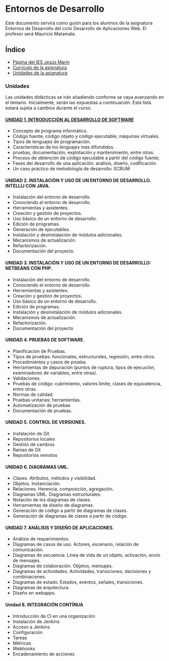 # Entornos de Desarrollo

Este documento servirá como guión para los alumnos de la asignatura Entornos de Desarrollo del ciclo Desarrollo de Aplicaciones Web. El profesor será Mauricio Matamala.

## Índice

- [Página del IES Jesús Marín](https://politecnicomalaga.com/)
- [Currículo de la asignatura](docs/curriculo.md)
- [Unidades de la asignatura](#unidades) 

### Unidades

Las unidades didácticas se irán añadiendo conforme se vaya avanzando en el temario. Inicialmente, serán las expuestas a continuación. Esta lista estará sujeta a cambios durante el curso.

#### [UNIDAD 1. INTRODUCCIÓN AL DESARROLLO DE SOFTWARE](http://politecnico-ed.es/ED/)

- Concepto de programa informático. 
- Código fuente, código objeto y código ejecutable; máquinas virtuales. 
- Tipos de lenguajes de programación. 
- Características de los lenguajes más difundidos. 
- pruebas, documentación, explotación y mantenimiento, entre otras. 
- Proceso de obtención de código ejecutable a partir del código fuente; 
- Fases del desarrollo de una aplicación: análisis, diseño, codificación.
- Un caso práctico de metodología de desarrollo: SCRUM

#### UNIDAD 2. INSTALACIÓN Y USO DE UN ENTORNO DE DESARROLLO. INTELLIJ CON JAVA.

- Instalación del entorno de desarrollo. 
- Conociendo el entorno de desarrollo. 
- Herramientas y asistentes. 
- Creación y gestión de proyectos.
- Uso básico de un entorno de desarrollo. 
- Edición de programas. 
- Generación de ejecutables. 
- Instalación y desinstalación de módulos adicionales. 
- Mecanismos de actualización. 
- Refactorización.
- Documentación del proyecto.

#### UNIDAD 3. INSTALACIÓN Y USO DE UN ENTORNO DE DESARROLLO: NETBEANS CON PHP.

- Instalación del entorno de desarrollo. 
- Conociendo el entorno de desarrollo. 
- Herramientas y asistentes. 
- Creación y gestión de proyectos.
- Uso básico de un entorno de desarrollo. 
- Edición de programas. 
- Instalación y desinstalación de módulos adicionales. 
- Mecanismos de actualización. 
- Refactorización.
- Documentación del proyecto

#### UNIDAD 4. PRUEBAS DE SOFTWARE. 
- Planificación de Pruebas. 
- Tipos de pruebas: funcionales, estructurales, regresión, entre otros. 
- Procedimientos y casos de prueba. 
- Herramientas de depuración (puntos de ruptura, tipos de ejecución, examinadores de variables, entre otras). 
- Validaciones. 
- Pruebas de código: cubrimiento, valores límite, clases de equivalencia,  entre otras. 
- Normas de calidad. 
- Pruebas unitarias; herramientas. 
- Automatización de pruebas 
- Documentación de pruebas. 

#### UNIDAD 5. CONTROL DE VERSIONES.

- Instalación de Git
- Repositorios locales
- Gestión de cambios
- Ramas de Git
- Repositorios remotos

#### UNIDAD 6.  DIAGRAMAS UML.

- Clases. Atributos, métodos y visibilidad. 
- Objetos. Instanciación. 
- Relaciones. Herencia, composición, agregación. 
- Diagramas UML. Diagramas estructurales. 
- Notación de los diagramas de clases. 
- Herramientas de diseño de diagramas. 
- Generación de código a partir de diagramas de clases. 
- Generación de diagramas de clases a partir de código. 
    
#### UNIDAD 7. ANÁLISIS Y DISEÑO DE APLICACIONES.

 - Análisis de requerimientos.
 - Diagramas de casos de uso. Actores, escenario, relación de comunicación. 
 - Diagramas de secuencia. Línea de vida de un objeto, activación, envío de mensajes. 
 - Diagramas de colaboración. Objetos, mensajes. 
 - Diagramas de actividades. Actividades, transiciones, decisiones y combinaciones. 
  - Diagramas de estado. Estados, eventos, señales, transiciones. 
  - Diagramas de arquitectura.
 -  Diseño en webapps. 
    
#### Unidad 8. INTEGRACIÓN CONTÍNUA

- Introducción de CI en una organización
- Instalación de Jenkins
- Acceso a Jenkins
- Configuración
- Tareas
- Métricas
- Webhooks
- Encadenamiento de acciones
